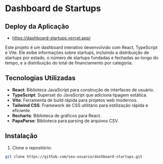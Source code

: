 # Dashboard de Startups

## Deploy da Aplicação

- https://dashboard-startups.vercel.app/

Este projeto é um dashboard interativo desenvolvido com React, TypeScript e Vite. Ele exibe informações sobre startups, incluindo a distribuição de startups por estado, o número de startups fundadas e fechadas ao longo do tempo, e a distribuição do total de financiamento por categoria.

## Tecnologias Utilizadas

- **React**: Biblioteca JavaScript para construção de interfaces de usuário.
- **TypeScript**: Superset do JavaScript que adiciona tipagem estática.
- **Vite**: Ferramenta de build rápida para projetos web modernos.
- **Tailwind CSS**: Framework de CSS utilitário para estilização rápida e eficiente.
- **Recharts**: Biblioteca de gráficos para React.
- **PapaParse**: Biblioteca para parsing de arquivos CSV.

## Instalação

1. Clone o repositório:

```bash
git clone https://github.com/seu-usuario/dashboard-startups.git
